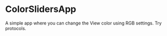 # ColorSlidersApp

A simple app where you can change the View color using RGB settings. Try protocols.

